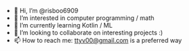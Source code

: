 - 👋 Hi, I’m @risboo6909
- 👀 I’m interested in computer programming / math
- 🌱 I’m currently learning Kotlin / ML
- 💞️ I’m looking to collaborate on interesting projects :)
- 📫 How to reach me: ttyv00@gmail.com is a preferred way

<!---
risboo6909/risboo6909 is a ✨ special ✨ repository because its `README.md` (this file) appears on your GitHub profile.
You can click the Preview link to take a look at your changes.
--->
